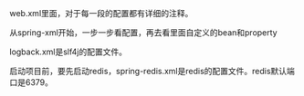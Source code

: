 web.xml里面，对于每一段的配置都有详细的注释。

从spring-xml开始，一步一步看配置，再去看里面自定义的bean和property

logback.xml是slf4j的配置文件。

启动项目前，要先启动redis，spring-redis.xml是redis的配置文件。redis默认端口是6379。
